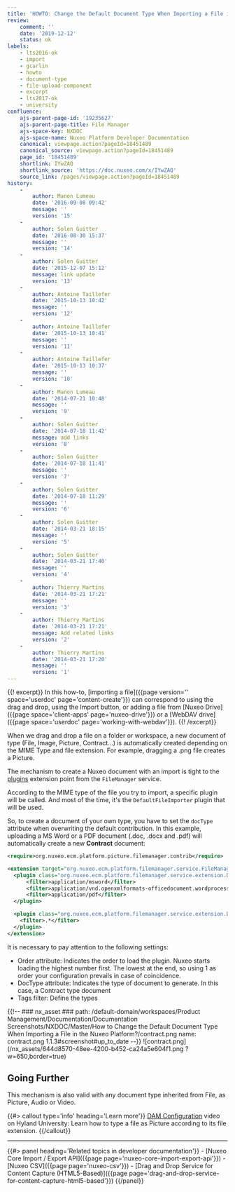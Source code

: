 ```yaml
---
title: 'HOWTO: Change the Default Document Type When Importing a File in the Nuxeo Platform?'
review:
    comment: ''
    date: '2019-12-12'
    status: ok
labels:
    - lts2016-ok
    - import
    - gcarlin
    - howto
    - document-type
    - file-upload-component
    - excerpt
    - lts2017-ok
    - university
confluence:
    ajs-parent-page-id: '19235627'
    ajs-parent-page-title: File Manager
    ajs-space-key: NXDOC
    ajs-space-name: Nuxeo Platform Developer Documentation
    canonical: viewpage.action?pageId=18451489
    canonical_source: viewpage.action?pageId=18451489
    page_id: '18451489'
    shortlink: IYwZAQ
    shortlink_source: 'https://doc.nuxeo.com/x/IYwZAQ'
    source_link: /pages/viewpage.action?pageId=18451489
history:
    -
        author: Manon Lumeau
        date: '2016-09-08 09:42'
        message: ''
        version: '15'
    -
        author: Solen Guitter
        date: '2016-08-30 15:37'
        message: ''
        version: '14'
    -
        author: Solen Guitter
        date: '2015-12-07 15:12'
        message: link update
        version: '13'
    -
        author: Antoine Taillefer
        date: '2015-10-13 10:42'
        message: ''
        version: '12'
    -
        author: Antoine Taillefer
        date: '2015-10-13 10:41'
        message: ''
        version: '11'
    -
        author: Antoine Taillefer
        date: '2015-10-13 10:37'
        message: ''
        version: '10'
    -
        author: Manon Lumeau
        date: '2014-07-21 10:48'
        message: ''
        version: '9'
    -
        author: Solen Guitter
        date: '2014-07-18 11:42'
        message: add links
        version: '8'
    -
        author: Solen Guitter
        date: '2014-07-18 11:41'
        message: ''
        version: '7'
    -
        author: Solen Guitter
        date: '2014-07-18 11:29'
        message: ''
        version: '6'
    -
        author: Solen Guitter
        date: '2014-03-21 18:15'
        message: ''
        version: '5'
    -
        author: Solen Guitter
        date: '2014-03-21 17:40'
        message: ''
        version: '4'
    -
        author: Thierry Martins
        date: '2014-03-21 17:21'
        message: ''
        version: '3'
    -
        author: Thierry Martins
        date: '2014-03-21 17:21'
        message: Add related links
        version: '2'
    -
        author: Thierry Martins
        date: '2014-03-21 17:20'
        message: ''
        version: '1'
---
```


{{! excerpt}}
In this how-to, [importing a file]({{page version='' space='userdoc' page='content-create'}}) can correspond to using the drag and drop, using the Import button, or adding a file from [Nuxeo Drive]({{page space='client-apps' page='nuxeo-drive'}}) or a [WebDAV drive]({{page space='userdoc' page='working-with-webdav'}}).
{{! /excerpt}}

When we drag and drop a file on a folder or workspace, a new document of type (File, Image, Picture, Contract...) is automatically created depending on the MIME Type and file extension. For example, dragging a .png file creates a Picture.

The mechanism to create a Nuxeo document with an import is tight to the [plugins](https://explorer.nuxeo.com/nuxeo/site/distribution/latest/viewExtensionPoint/org.nuxeo.ecm.platform.filemanager.service.FileManagerService--plugins) extension point from the `FileManager` service.

According to the MIME type of the file you try to import, a specific plugin will be called. And most of the time, it's the `DefaultFileImporter` plugin that will be used.

So, to create a document of your own type, you have to set the `docType` attribute when overwriting the default contribution. In this example, uploading a MS Word or a PDF document (.doc, .docx and .pdf) will automatically create a new **Contract** document:

```xml
<require>org.nuxeo.ecm.platform.picture.filemanager.contrib</require>

<extension target="org.nuxeo.ecm.platform.filemanager.service.FileManagerService" point="plugins">
  <plugin class="org.nuxeo.ecm.platform.filemanager.service.extension.DefaultFileImporter" name="ContractImporter" order="1" docType="Contract">
      <filter>application/msword</filter>
      <filter>application/vnd.openxmlformats-officedocument.wordprocessingml.document</filter>
      <filter>application/pdf</filter>
  </plugin>

  <plugin class="org.nuxeo.ecm.platform.filemanager.service.extension.DefaultFileImporter" name="DefaultFileImporter" order="100">
    <filter>.*</filter>
  </plugin>
</extension>
```

It is necessary to pay attention to the following settings:

- Order attribute: Indicates the order to load the plugin. Nuxeo starts loading the highest number first. The lowest at the end, so using 1 as order your configuration prevails in case of coincidence.
- DocType attribute: Indicates the type of document to generate. In this case, a Contract type document
- Tags filter: Define the types

{{!--     ### nx_asset ###
    path: /default-domain/workspaces/Product Management/Documentation/Documentation Screenshots/NXDOC/Master/How to Change the Default Document Type When Importing a File in the Nuxeo Platform?/contract.png
    name: contract.png
    1.1.3#screenshot#up_to_date
--}}
![contract.png](/nx_assets/644d8570-48ee-4200-b452-ca24a5e604f1.png ?w=650,border=true)

## Going Further

This mechanism is also valid with any document type inherited from File, as Picture, Audio or Video.

{{#> callout type='info' heading='Learn more'}}
[DAM Configuration](https://university.hyland.com/courses/e4031) video on Hyland University: Learn how to type a file as Picture according to its file extension.
{{/callout}}

* * *

<div class="row" data-equalizer data-equalize-on="medium">
<div class="column medium-6">
{{#> panel heading='Related topics in developer documentation'}}
- [Nuxeo Core Import / Export API]({{page page='nuxeo-core-import-export-api'}})
- [Nuxeo CSV]({{page page='nuxeo-csv'}})
- [Drag and Drop Service for Content Capture (HTML5-Based)]({{page page='drag-and-drop-service-for-content-capture-html5-based'}})
{{/panel}}
</div>
<div class="column medium-6">
&nbsp;
</div>
</div>
